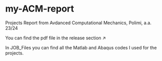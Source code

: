 # my-ACM-report
 Projects Report from Avdanced Computational Mechanics, Polimi, a.a. 23/24

 You can find the pdf file in the release section ↗️
 
 In JOB_Files you can find all the Matlab and Abaqus codes I used for the projects.
